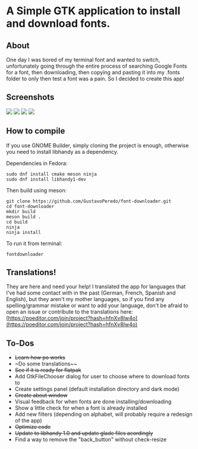 # A Simple GTK application to install and download fonts.

## About

One day I was bored of my terminal font and wanted to switch, unfortunately going through the entire process of searching Google Fonts for a font, then downloading, then copying and pasting it into my .fonts folder to only then test a font was a pain. So I decided to create this app!

## Screenshots

![](https://raw.githubusercontent.com/GustavoPeredo/font-downloader/master/data/screenshots/entire.png)
![](https://raw.githubusercontent.com/GustavoPeredo/font-downloader/master/data/screenshots/compact.png)
![](https://raw.githubusercontent.com/GustavoPeredo/font-downloader/master/data/screenshots/dark_entire.png)
![](https://raw.githubusercontent.com/GustavoPeredo/font-downloader/master/data/screenshots/dark_compact.png)

## How to compile

If you use GNOME Builder, simply cloning the project is enough, otherwise you need to install libhandy as a dependency.

Dependencies in Fedora:
```
sudo dnf install cmake meson ninja 
sudo dnf install libhandy1-dev
```


Then build using meson:

```
git clone https://github.com/GustavoPeredo/font-downloader.git
cd font-downloader
mkdir build
meson build .
cd build
ninja
ninja install
```

To run it from terminal:
```
fontdownloader
```

## Translations!

They are here and need your help! I translated the app for languages that I've had some contact with in the past (German, French, Spanish and English), but they aren't my mother languages, so if you find any spelling/grammar mistake or want to add your language, don't be afraid to open an issue or contribute to the translations here: [https://poeditor.com/join/project?hash=hfnXv8Iw4o](https://poeditor.com/join/project?hash=hfnXv8Iw4o)

## To-Dos

* ~~Learn how po works~~
* ~Do some translations~~
* ~~See if it is ready for flatpak~~
* Add GtkFileChooser dialog for user to choose where to download fonts to
* Create settings panel (default installation directory and dark mode)
* ~~Create about window~~
* Visual feedback for when fonts are done installing/downloading
* Show a little check for when a font is already installed
* Add new filters (depending on alphabet, will probably require a redesign of the app)
* ~~Optimize code~~
* ~~Update to libhandy 1.0 and update glade files acordingly~~
* Find a way to remove the "back_button" without check-resize
